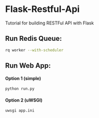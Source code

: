 # Flask-Restful-Api
Tutorial for building RESTFul API with Flask

## Run Redis Queue:

```bash
rq worker --with-scheduler
```

## Run Web App:


####  Option 1 (simple)
```bash
python run.py
```


#### Option 2 (uWSGI)

```bash
uwsgi app.ini
```
